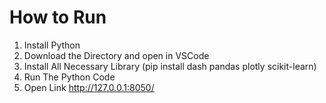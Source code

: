 # How to Run
1. Install Python
2. Download the Directory and open in VSCode
3. Install All Necessary Library (pip install dash pandas plotly scikit-learn)
4. Run The Python Code
5. Open Link http://127.0.0.1:8050/ 

